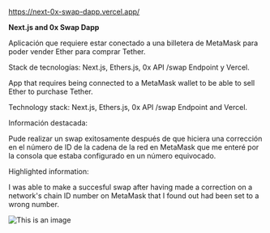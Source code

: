 https://next-0x-swap-dapp.vercel.app/


**Next.js and 0x Swap Dapp**


Aplicación que requiere estar conectado a una billetera de MetaMask para poder vender Ether para comprar Tether.

Stack de tecnologías: Next.js, Ethers.js, 0x API /swap Endpoint y Vercel.


App that requires being connected to a MetaMask wallet to be able to sell Ether to purchase Tether.

Technology stack: Next.js, Ethers.js, 0x API /swap Endpoint and Vercel.


Información destacada:

Pude realizar un swap exitosamente después de que hiciera una corrección en el número de ID de la cadena de la red en MetaMask que me enteré por la consola que estaba configurado en un número equivocado.


Highlighted information:

I was able to make a succesful swap after having made a correction on a network's chain ID number on MetaMask that I found out had been set to a wrong number.



![This is an image](https://i.postimg.cc/9QkmjQm4/Captura-de-pantalla-2022-09-10-143148.png)
